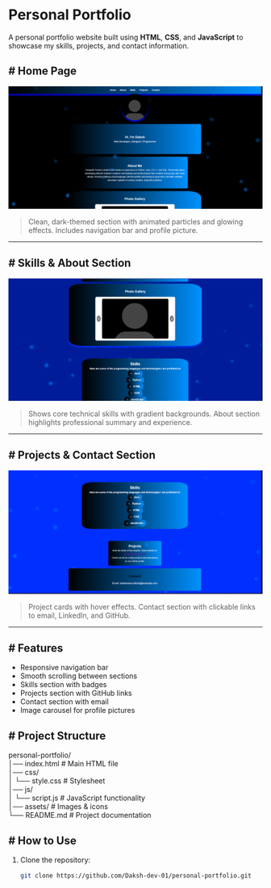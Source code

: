 # Personal Portfolio

A personal portfolio website built using **HTML**, **CSS**, and **JavaScript** to showcase my skills, projects, and contact information.

## # Home Page
![Home Page](images/1.png)
>  Clean, dark-themed section with animated particles and glowing effects. Includes navigation bar and profile picture.

---

## # Skills & About Section
![Skills Section](images/21.png)
>  Shows core technical skills with gradient backgrounds. About section highlights professional summary and experience.

---

## # Projects & Contact Section
![Projects Section](images/3.png)
>  Project cards with hover effects. Contact section with clickable links to email, LinkedIn, and GitHub.

---

## # Features
- Responsive navigation bar
- Smooth scrolling between sections
- Skills section with badges
- Projects section with GitHub links
- Contact section with email
- Image carousel for profile pictures

## # Project Structure
personal-portfolio/
<br>
│── index.html # Main HTML file
<br>
│── css/
<br>
│ └── style.css # Stylesheet
<br>
│── js/
<br>
│ └── script.js # JavaScript functionality
<br>
│── assets/ # Images & icons
<br>
└── README.md # Project documentation
<br>

## # How to Use
1. Clone the repository:
   ```bash
   git clone https://github.com/Daksh-dev-01/personal-portfolio.git

